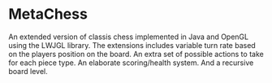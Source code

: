 # MetaChess

An extended version of classis chess implemented in Java and OpenGL using the LWJGL library. 
The extensions includes variable turn rate based on the players position on the board.
An extra set of possible actions to take for each piece type.
An elaborate scoring/health system.
And a recursive board level.

